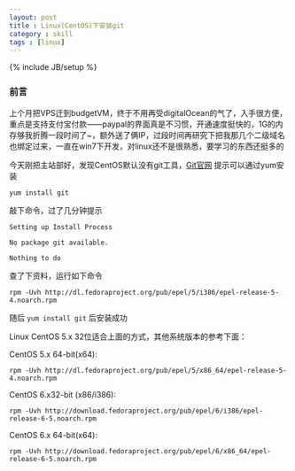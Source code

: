```yaml
---
layout: post
title : Linux(CentOS)下安装git
category : skill
tags : [linux]
---
```

{% include JB/setup %}

### 前言
上个月把VPS迁到budgetVM，终于不用再受digitalOcean的气了，入手很方便，重点是支持支付宝付款——paypal的界面真是不习惯，开通速度挺快的，1G的内存够我折腾一段时间了~，额外送了俩IP，过段时间再研究下把我那几个二级域名也绑定过来，一直在win7下开发，对linux还不是很熟悉，要学习的东西还挺多的

今天刚把主站部好，发现CentOS默认没有git工具，[Git官网](http://git-scm.com/download/linux) 提示可以通过yum安装

    yum install git

敲下命令，过了几分钟提示

    Setting up Install Process

    No package git available.

    Nothing to do

查了下资料，运行如下命令

    rpm -Uvh http://dl.fedoraproject.org/pub/epel/5/i386/epel-release-5-4.noarch.rpm

随后 `yum install git` 后安装成功

Linux CentOS 5.x 32位适合上面的方式，其他系统版本的参考下面：

CentOS 5.x 64-bit(x64):

    rpm -Uvh http://dl.fedoraproject.org/pub/epel/5/x86_64/epel-release-5-4.noarch.rpm

CentOS 6.x32-bit (x86/i386):

    rpm -Uvh http://download.fedoraproject.org/pub/epel/6/i386/epel-release-6-5.noarch.rpm

CentOS 6.x 64-bit(x64):

    rpm -Uvh http://download.fedoraproject.org/pub/epel/6/x86_64/epel-release-6-5.noarch.rpm
